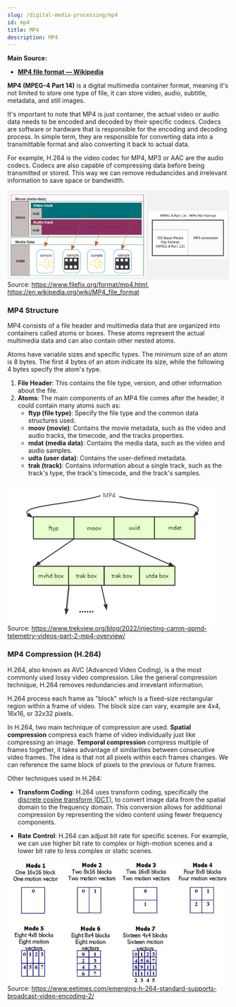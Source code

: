 ```yaml
---
slug: /digital-media-processing/mp4
id: mp4
title: MP4
description: MP4
---
```


**Main Source:**

- **[MP4 file format — Wikipedia](https://en.wikipedia.org/wiki/MP4_file_format)**

**MP4 (MPEG-4 Part 14)** is a digital multimedia container format, meaning it's not limited to store one type of file, it can store video, audio, subtitle, metadata, and still images.

It's important to note that MP4 is just container, the actual video or audio data needs to be encoded and decoded by their specific codecs. Codecs are software or hardware that is responsible for the encoding and decoding process. In simple term, they are responsible for converting data into a transmittable format and also converting it back to actual data.

For example, H.264 is the video codec for MP4, MP3 or AAC are the audio codecs. Codecs are also capable of compressing data before being transmitted or stored. This way we can remove redudancides and irrelevant information to save space or bandwidth.

![MP4 as a multimedia container](./mp4-container.png)  
Source: https://www.filefix.org/format/mp4.html, https://en.wikipedia.org/wiki/MP4_file_format

### MP4 Structure

MP4 consists of a file header and multimedia data that are organized into containers called atoms or boxes. These atoms represent the actual multimedia data and can also contain other nested atoms.

Atoms have variable sizes and specific types. The minimum size of an atom is 8 bytes. The first 4 bytes of an atom indicate its size, while the following 4 bytes specify the atom's type.

1. **File Header**: This contains the file type, version, and other information about the file.
2. **Atoms**: The main components of an MP4 file comes after the header, it could contain many atoms such as:
   - **ftyp (file type)**: Specify the file type and the common data structures used.
   - **moov (movie)**: Contains the movie metadata, such as the video and audio tracks, the timecode, and the tracks properties.
   - **mdat (media data)**: Contains the media data, such as the video and audio samples.
   - **udta (user data)**: Contains the user-defined metadata.
   - **trak (track)**: Contains information about a single track, such as the track's type, the track's timecode, and the track's samples.

![Structure of MP4 file](./mp4-structure.png)  
Source: https://www.trekview.org/blog/2022/injecting-camm-gpmd-telemetry-videos-part-2-mp4-overview/

### MP4 Compression (H.264)

H.264, also known as AVC (Advanced Video Coding), is a the most commonly used lossy video compression. Like the general compression technique, H.264 removes redundancies and irrevelant information.

H.264 process each frame as "block" which is a fixed-size rectangular region within a frame of video. The block size can vary, example are 4x4, 16x16, or 32x32 pixels.

In H.264, two main technique of compression are used. **Spatial compression** compress each frame of video individually just like compressing an image. **Temporal compression** compress multiple of frames together, it takes advantage of similarities between consecutive video frames. The idea is that not all pixels within each frames changes. We can reference the same block of pixels to the previous or future frames.

Other techniques used in H.264:

- **Transform Coding**: H.264 uses transform coding, specifically the [discrete cosine transform (DCT)](/digital-signal-processing/discrete-cosine-transform), to convert image data from the spatial domain to the frequency domain. This conversion allows for additional compression by representing the video content using fewer frequency components.

- **Rate Control**: H.264 can adjust bit rate for specific scenes. For example, we can use higher bit rate to complex or high-motion scenes and a lower bit rate to less complex or static scenes.

![MP4 block](./mp4-block.webp)  
Source: https://www.eetimes.com/emerging-h-264-standard-supports-broadcast-video-encoding-2/
